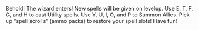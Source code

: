 Behold! The wizard enters! New spells will be given on levelup. 
Use E, T, F, G, and H to cast Utility spells. Use Y, U, I, O, and P to Summon Allies.
Pick up "spell scrolls" (ammo packs) to restore your spell slots!
Have fun!
